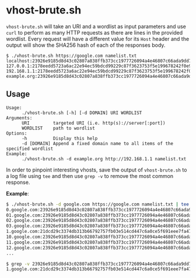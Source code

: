 # vhost-brute.sh

`vhost-brute.sh` will take an URI and a wordlist as input parameters and use `curl` to perform as many HTTP requests as there are lines in the provided wordlist. Every request will have a different value for its `Host` header and the output will show the SHA256 hash of each of the responses body.

```
$ ./vhost-brute.sh https://google.com namelist.txt
localhost:23926e9185d8d43c02807a838ffb373cc1977726094a4e46807c66ada9dd7660
127.0.0.1:2178eedd5723a6ac22e94ec59bdcd99229c87f3623753f5e199678242f0e90de
192.168.1.1:2178eedd5723a6ac22e94ec59bdcd99229c87f3623753f5e199678242f0e90de
example.org:23926e9185d8d43c02807a838ffb373cc1977726094a4e46807c66ada9dd7660
```

## Usage
```
Usage:
      ./vhost-brute.sh [-h] [-d DOMAIN] URI WORDLIST
Arguments:
      URI         targeted URI (i.e. http(s)://server[:port])
      WORDLIST    path to wordlist
Options:
      -h          Display this help
      -d [DOMAIN] Append a fixed domain name to all items of the specified wordlist
Example:
      ./vhost-brute.sh -d example.org http://192.168.1.1 namelist.txt
```

In order to pinpoint interesting vhosts, save the output of `vhost-brute.sh` to a log file using `tee` and then use `grep -v` to remove the most common response.

**Example**:
```bash
$ ./vhost-brute.sh -d google.com https://google.com namelist.txt | tee google.log
0.google.com:23926e9185d8d43c02807a838ffb373cc1977726094a4e46807c66ada9dd7660
01.google.com:23926e9185d8d43c02807a838ffb373cc1977726094a4e46807c66ada9dd7660
02.google.com:23926e9185d8d43c02807a838ffb373cc1977726094a4e46807c66ada9dd7660
03.google.com:23926e9185d8d43c02807a838ffb373cc1977726094a4e46807c66ada9dd7660
1.google.com:21dcd29c3374db313b66792757fb03e514cd447c6a0ce5f691eee7fa47419d97
10.google.com:23926e9185d8d43c02807a838ffb373cc1977726094a4e46807c66ada9dd7660
11.google.com:23926e9185d8d43c02807a838ffb373cc1977726094a4e46807c66ada9dd7660
12.google.com:23926e9185d8d43c02807a838ffb373cc1977726094a4e46807c66ada9dd7660
...

$ grep -v 23926e9185d8d43c02807a838ffb373cc1977726094a4e46807c66ada9dd7660 google.log
1.google.com:21dcd29c3374db313b66792757fb03e514cd447c6a0ce5f691eee7fa47419d97
```
